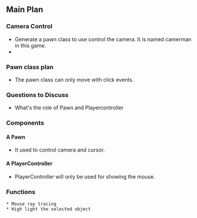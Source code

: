 ## Main Plan

### Camera Control
* Generate a pawn class to use control the camera. It is named camerman in this game.
*


### Pawn class plan

* The pawn class can only move with click events.



### Questions to Discuss
* What's the role of Pawn and Playercontroller


### Components

#### A Pawn
* It used to control camera and cursor.

#### A PlayerController
* PlayerController will only be used for showing the mouse.

### Functions
    * Mouse ray tracing
    * High light the selected object
